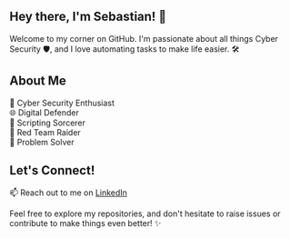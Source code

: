 ## Hey there, I'm Sebastian! 👋

Welcome to my corner on GitHub. I'm passionate about all things Cyber Security 🛡️, and I love automating tasks to make life easier. 🛠️

## About Me
🔐 Cyber Security Enthusiast  
🌐 Digital Defender  
🤖 Scripting Sorcerer  
🔴 Red Team Raider  
🧠 Problem Solver

## Let's Connect!

📫 Reach out to me on [LinkedIn](https://www.linkedin.com/in/schicho/)

Feel free to explore my repositories, and don't hesitate to raise issues or contribute to make things even better! ✨
